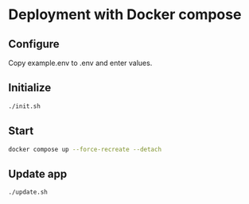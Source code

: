 # Deployment with Docker compose

## Configure

Copy example.env to .env and enter values.

## Initialize

```sh
./init.sh
```

## Start

```sh
docker compose up --force-recreate --detach
```

## Update app

```sh
./update.sh
```
